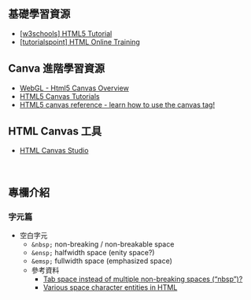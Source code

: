 ## 基礎學習資源
- [[w3schools] HTML5 Tutorial](https://www.w3schools.com/html/) 
- [[tutorialspoint] HTML Online Training](https://www.tutorialspoint.com/html_online_training/) 

## Canva 進階學習資源
- [WebGL - Html5 Canvas Overview](http://www.tutorialspoint.com/webgl/)
- [HTML5 Canvas Tutorials](https://www.html5canvastutorials.com/)
- [HTML5 canvas reference - learn how to use the canvas tag!](https://www.rgraph.net/canvas/reference/index.html)

## HTML Canvas 工具
- [HTML Canvas Studio](http://www.htmlcanvasstudio.com/)

<br>

## 專欄介紹
### 字元篇
- 空白字元
  - ```&nbsp;``` non-breaking / non-breakable space
  - ```&ensp;``` halfwidth space (enity space?)
  - ```&emsp;``` fullwidth space (emphasized space)
  - 參考資料
    - [Tab space instead of multiple non-breaking spaces (“nbsp”)?](https://stackoverflow.com/questions/1571648/tab-space-instead-of-multiple-non-breaking-spaces-nbsp)
    - [Various space character entities in HTML](http://muzso.hu/2008/01/09/various-space-character-entities-in-html)
